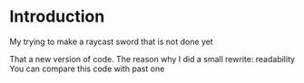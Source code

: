 # Introduction
My trying to make a raycast sword that is not done yet

That a new version of code. The reason why I did a small rewrite: readability
You can compare this code with past one
